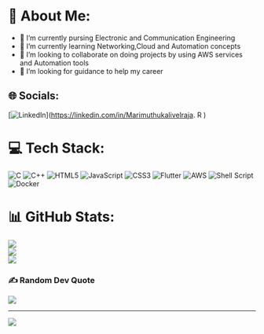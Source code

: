 # 💫 About Me:
- 🔭 I’m currently pursing Electronic and Communication Engineering<br>
- 🌱 I’m currently learning Networking,Cloud and Automation concepts<br>
- 👯 I’m looking to collaborate on doing projects by using AWS services and Automation tools<br>
- 🤔 I’m looking for guidance to help my career


## 🌐 Socials:
[![LinkedIn](https://img.shields.io/badge/LinkedIn-%230077B5.svg?logo=linkedin&logoColor=white)](https://linkedin.com/in/Marimuthukalivelraja. R ) 

# 💻 Tech Stack:
![C](https://img.shields.io/badge/c-%2300599C.svg?style=for-the-badge&logo=c&logoColor=white) ![C++](https://img.shields.io/badge/c++-%2300599C.svg?style=for-the-badge&logo=c%2B%2B&logoColor=white) ![HTML5](https://img.shields.io/badge/html5-%23E34F26.svg?style=for-the-badge&logo=html5&logoColor=white) ![JavaScript](https://img.shields.io/badge/javascript-%23323330.svg?style=for-the-badge&logo=javascript&logoColor=%23F7DF1E) ![CSS3](https://img.shields.io/badge/css3-%231572B6.svg?style=for-the-badge&logo=css3&logoColor=white) ![Flutter](https://img.shields.io/badge/Flutter-%2302569B.svg?style=for-the-badge&logo=Flutter&logoColor=white) ![AWS](https://img.shields.io/badge/AWS-%23FF9900.svg?style=for-the-badge&logo=amazon-aws&logoColor=white) ![Shell Script](https://img.shields.io/badge/shell_script-%23121011.svg?style=for-the-badge&logo=gnu-bash&logoColor=white) ![Docker](https://img.shields.io/badge/docker-%230db7ed.svg?style=for-the-badge&logo=docker&logoColor=white)
# 📊 GitHub Stats:
![](https://github-readme-stats.vercel.app/api?username=Marimuthukalivelraja&theme=dark&hide_border=false&include_all_commits=false&count_private=false)<br/>
![](https://github-readme-streak-stats.herokuapp.com/?user=Marimuthukalivelraja&theme=dark&hide_border=false)<br/>
![](https://github-readme-stats.vercel.app/api/top-langs/?username=Marimuthukalivelraja&theme=dark&hide_border=false&include_all_commits=false&count_private=false&layout=compact)

### ✍️ Random Dev Quote
![](https://quotes-github-readme.vercel.app/api?type=horizontal&theme=radical)

---
[![](https://visitcount.itsvg.in/api?id=Marimuthukalivelraja&icon=0&color=0)](https://visitcount.itsvg.in)

<!-- Proudly created with GPRM ( https://gprm.itsvg.in ) -->
